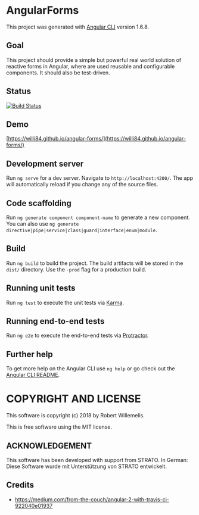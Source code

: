 # AngularForms
This project was generated with [Angular CLI](https://github.com/angular/angular-cli) version 1.6.8.

## Goal
This project should provide a simple but powerful real world solution of reactive forms in Angular, where are used reusable and configurable components. It should also be test-driven.



## Status
[![Build Status](https://travis-ci.org/willi84/angular-forms.svg?branch=master)](https://travis-ci.org/willi84/angular-forms)

## Demo
[https://willi84.github.io/angular-forms/](https://willi84.github.io/angular-forms/)

## Development server

Run `ng serve` for a dev server. Navigate to `http://localhost:4200/`. The app will automatically reload if you change any of the source files.

## Code scaffolding

Run `ng generate component component-name` to generate a new component. You can also use `ng generate directive|pipe|service|class|guard|interface|enum|module`.

## Build

Run `ng build` to build the project. The build artifacts will be stored in the `dist/` directory. Use the `-prod` flag for a production build.

## Running unit tests

Run `ng test` to execute the unit tests via [Karma](https://karma-runner.github.io).

## Running end-to-end tests

Run `ng e2e` to execute the end-to-end tests via [Protractor](http://www.protractortest.org/).

## Further help

To get more help on the Angular CLI use `ng help` or go check out the [Angular CLI README](https://github.com/angular/angular-cli/blob/master/README.md).


# COPYRIGHT AND LICENSE

This software is copyright (c) 2018 by Robert Willemelis.

This is free software using the MIT license.

## ACKNOWLEDGEMENT

This software has been developed with support from STRATO.
In German: Diese Software wurde mit Unterstützung von STRATO entwickelt.

## Credits
* https://medium.com/from-the-couch/angular-2-with-travis-ci-922040e01937


